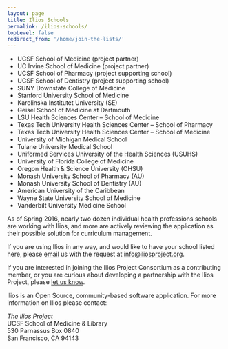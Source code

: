 ```yaml
---
layout: page
title: Ilios Schools
permalink: /ilios-schools/
topLevel: false
redirect_from: '/home/join-the-lists/'
---
```


- UCSF School of Medicine (project partner)
- UC Irvine School of Medicine (project partner)
- UCSF School of Pharmacy (project supporting school)
- UCSF School of Dentistry (project supporting school)
- SUNY Downstate College of Medicine
- Stanford University School of Medicine
- Karolinska Institutet University (SE)
- Geisel School of Medicine at Dartmouth
- LSU Health Sciences Center – School of Medicine
- Texas Tech University Health Sciences Center – School of Pharmacy
- Texas Tech University Health Sciences Center – School of Medicine
- University of Michigan Medical School
- Tulane University Medical School
- Uniformed Services University of the Health Sciences (USUHS)
- University of Florida College of Medicine
- Oregon Health & Science University (OHSU)
- Monash University School of Pharmacy (AU)
- Monash University School of Dentistry (AU)
- American University of the Caribbean
- Wayne State University School of Medicine
- Vanderbilt University Medicine School

As of Spring 2016, nearly two dozen individual health professions schools are working with Ilios, and more are actively reviewing the application as their possible solution for curriculum management.

If you are using Ilios in any way, and would like to have your school listed here, please [email](mailto:info@iliosproject.org) us with the request at [info@iliosproject.org](mailto:info@iliosproject.org).

If you are interested in joining the Ilios Project Consortium as a contributing member, or you are curious about developing a partnership with the Ilios Project, please [let us know](mailto:info@iliosproject.org?subject=PartnerInquiry).

Ilios is an Open Source, community-based software application. For more information on Ilios please contact:

*The Ilios Project* <br>
UCSF School of Medicine & Library <br>
530 Parnassus Box 0840 <br>
San Francisco, CA 94143
